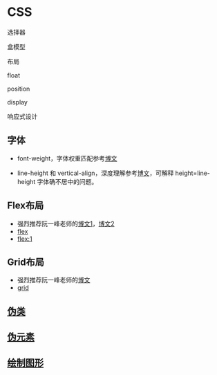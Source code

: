 # CSS

选择器

盒模型

布局

float

position

display



响应式设计

## 字体

* font-weight，字体权重匹配参考[博文](https://www.jianshu.com/p/f9c6f9729fbb)

* line-height 和 vertical-align，深度理解参考[博文](https://zhuanlan.zhihu.com/p/25808995)，可解释 height=line-height 字体确不居中的问题。

## Flex布局

* 强烈推荐阮一峰老师的[博文1](https://ruanyifeng.com/blog/2015/07/flex-grammar.html)，[博文2](https://www.ruanyifeng.com/blog/2015/07/flex-examples.html)
* [flex](https://developer.mozilla.org/zh-CN/docs/Web/CSS/flex)
* [flex:1](https://zhuanlan.zhihu.com/p/136223806)

## Grid布局

* 强烈推荐阮一峰老师的[博文](https://www.ruanyifeng.com/blog/2019/03/grid-layout-tutorial.html)
* [grid](https://developer.mozilla.org/zh-CN/docs/Web/CSS/grid)

## [伪类](./pesudo-class)

## [伪元素](./pesudo-element)

## [绘制图形](./shape)
